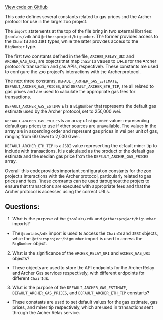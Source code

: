 [View code on GitHub](zoo-labs/zoo/blob/master/core/src/config/archer.ts)

This code defines several constants related to gas prices and the Archer protocol for use in the larger zoo project. 

The `import` statements at the top of the file bring in two external libraries: `@zoolabs/zdk` and `@ethersproject/bignumber`. The former provides access to the `ChainId` and `JSBI` types, while the latter provides access to the `BigNumber` type.

The first two constants defined in the file, `ARCHER_RELAY_URI` and `ARCHER_GAS_URI`, are objects that map `ChainId` values to URLs for the Archer protocol's transaction and gas APIs, respectively. These constants are used to configure the zoo project's interactions with the Archer protocol.

The next three constants, `DEFAULT_ARCHER_GAS_ESTIMATE`, `DEFAULT_ARCHER_GAS_PRICES`, and `DEFAULT_ARCHER_ETH_TIP`, are all related to gas prices and are used to calculate the appropriate gas fees for transactions. 

`DEFAULT_ARCHER_GAS_ESTIMATE` is a `BigNumber` that represents the default gas estimate used by the Archer protocol, set to 250,000 wei. 

`DEFAULT_ARCHER_GAS_PRICES` is an array of `BigNumber` values representing default gas prices to use if other sources are unavailable. The values in the array are in ascending order and represent gas prices in wei per unit of gas, ranging from 60 Gwei to 2,000 Gwei. 

`DEFAULT_ARCHER_ETH_TIP` is a `JSBI` value representing the default miner tip to include with transactions. It is calculated as the product of the default gas estimate and the median gas price from the `DEFAULT_ARCHER_GAS_PRICES` array. 

Overall, this code provides important configuration constants for the zoo project's interactions with the Archer protocol, particularly related to gas prices and fees. These constants can be used throughout the project to ensure that transactions are executed with appropriate fees and that the Archer protocol is accessed using the correct URLs.
## Questions: 
 1. What is the purpose of the `@zoolabs/zdk` and `@ethersproject/bignumber` imports?
- The `@zoolabs/zdk` import is used to access the `ChainId` and `JSBI` objects, while the `@ethersproject/bignumber` import is used to access the `BigNumber` object.

2. What is the significance of the `ARCHER_RELAY_URI` and `ARCHER_GAS_URI` objects?
- These objects are used to store the API endpoints for the Archer Relay and Archer Gas services respectively, with different endpoints for different `ChainId`s.

3. What is the purpose of the `DEFAULT_ARCHER_GAS_ESTIMATE`, `DEFAULT_ARCHER_GAS_PRICES`, and `DEFAULT_ARCHER_ETH_TIP` constants?
- These constants are used to set default values for the gas estimate, gas prices, and miner tip respectively, which are used in transactions sent through the Archer Relay service.